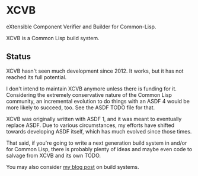 # XCVB

eXtensible Component Verifier and Builder for Common-Lisp.

XCVB is a Common Lisp build system.

## Status

XCVB hasn't seen much development since 2012. It works, but it has not
reached its full potential.

I don't intend to maintain XCVB anymore unless there is funding for it.
Considering the extremely conservative nature of the Common Lisp community,
an incremental evolution to do things with an ASDF 4 would be more likely
to succeed, too. See the ASDF TODO file for that.

XCVB was originally written with ASDF 1, and it was meant to eventually
replace ASDF. Due to various circumstances, my efforts have shifted
towards developing ASDF itself, which has much evolved since those times.

That said, if you're going to write a next generation build system in and/or
for Common Lisp, there is probably plenty of ideas and maybe even code to
salvage from XCVB and its own TODO.

You may also consider
[my blog post](https://ngnghm.github.io/blog/2016/04/26/chapter-9-build-systems/)
on build systems.
